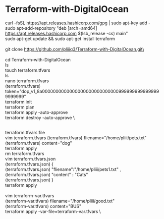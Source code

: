 # Terraform-with-DigitalOcean


curl -fsSL https://apt.releases.hashicorp.com/gpg | sudo apt-key add - \
sudo apt-add-repository "deb [arch=amd64] https://apt.releases.hashicorp.com $(lsb_release -cs) main" \
sudo apt-get update && sudo apt-get install terraform \
\
git clone https://github.com/pliiiq3/Terraform-with-DigitalOcean.git\ \
\
 cd Terraform-with-DigitalOcean\
 ls\
touch terraform.tfvars\
ls\
nano terraform.tfvars\
(terraform.tfvars) token="dop_v1_8a00000000000000000000000000009999999999999999999999"  \
terraform init\
terraform plan\
terraform apply -auto-approve\
terraform destroy -auto-approve \

\
terraform.tfvars file \
vim terraform.tfvars
(terraform.tfvars) fliename="/home/pliii/pets.txt" \
(terraform.tfvars) content="dog" \
terraform apply \
rm terraform.tfvars \
vim terraform.tfvars.json \
(terraform.tfvars.json) { \
(terraform.tfvars.json)   "fliename":"/home/pliii/pets1.txt" , \
(terraform.tfvars.json)   "content" : "Cats" \
(terraform.tfvars.json) } \
terraform apply \
\
vim terraform-var.tfvars \
(terraform-var.tfvars) filename="/home/pliii/good.txt" \
(terraform-var.tfvars) content="BUS" \
terraform apply -var-file=terraform-var.tfvars \